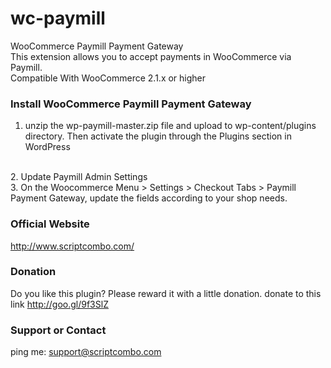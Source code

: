 wc-paymill
==========

WooCommerce Paymill Payment Gateway
<br />
This extension allows you to accept payments in WooCommerce via Paymill. 
<br />
Compatible With	WooCommerce 2.1.x or higher


### Install WooCommerce Paymill Payment Gateway
1. unzip the wp-paymill-master.zip file and upload to wp-content/plugins directory. Then activate the plugin through the Plugins section in WordPress
<br />
2. Update Paymill Admin Settings
<br />
3. On the Woocommerce Menu > Settings > Checkout Tabs > Paymill Payment Gateway, update the fields according to your shop needs.
<br />

### Official Website
http://www.scriptcombo.com/

### Donation
Do you like this plugin?
Please reward it with a little donation.
donate to this link http://goo.gl/9f3SlZ

### Support or Contact
ping me: support@scriptcombo.com
